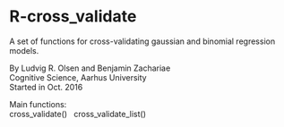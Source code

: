 # R-cross_validate  
A set of functions for cross-validating gaussian and binomial regression models.  

By Ludvig R. Olsen and Benjamin Zachariae  
Cognitive Science, Aarhus University  
Started in Oct. 2016  

Main functions:  
	cross_validate()  
	cross_validate_list()  
